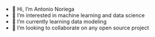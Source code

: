 - 👋 Hi, I’m Antonio Noriega
- 👀 I’m interested in machine learning and data science
- 🌱 I’m currently learning data modeling
- 💞️ I’m looking to collaborate on any open source project


